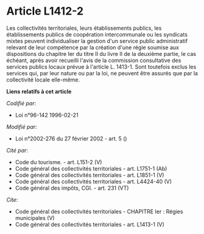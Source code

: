 # Article L1412-2

Les collectivités territoriales, leurs établissements publics, les établissements publics de coopération intercommunale ou
les syndicats mixtes peuvent individualiser la gestion d'un service public administratif relevant de leur compétence par la
création d'une régie soumise aux dispositions du chapitre Ier du titre II du livre II de la deuxième partie, le cas échéant,
après avoir recueilli l'avis de la commission consultative des services publics locaux prévue à l'article L. 1413-1. Sont
toutefois exclus les services qui, par leur nature ou par la loi, ne peuvent être assurés que par la collectivité locale
elle-même.

**Liens relatifs à cet article**

_Codifié par_:

  - Loi n°96-142 1996-02-21

_Modifié par_:

  - Loi n°2002-276 du 27 février 2002 - art. 5 ()

_Cité par_:

  - Code du tourisme. - art. L151-2 (V)
  - Code général des collectivités territoriales - art. L1751-1 (Ab)
  - Code général des collectivités territoriales - art. L1851-1 (V)
  - Code général des collectivités territoriales - art. L4424-40 (V)
  - Code général des impôts, CGI. - art. 231 (VT)

_Cite_:

  - Code général des collectivités territoriales -  CHAPITRE Ier : Régies municipales (V)
  - Code général des collectivités territoriales - art. L1413-1 (V)
